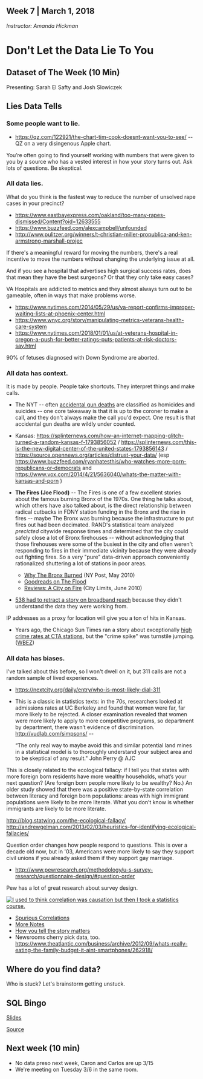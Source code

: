 ## Week 7 | March 1, 2018
*Instructor: Amanda Hickman*

# Don't Let the Data Lie To You

## Dataset of The Week (10 Min)
Presenting:  Sarah El Safty and Josh Slowiczek

## Lies Data Tells

### Some people want to lie.

* <https://qz.com/122921/the-chart-tim-cook-doesnt-want-you-to-see/> -- QZ on a very disingenous Apple chart.

You’re often going to find yourself working with numbers that were given to you by a source who has a vested interest in how your story turns out. Ask lots of questions. Be skeptical.

### All data lies.

What do you think is the fastest way to reduce the number of unsolved rape cases in your precinct?  

*  <https://www.eastbayexpress.com/oakland/too-many-rapes-dismissed/Content?oid=12633555>
*  <https://www.buzzfeed.com/alexcampbell/unfounded>
*  <http://www.pulitzer.org/winners/t-christian-miller-propublica-and-ken-armstrong-marshall-projec>

If there's a meaningful reward for moving the numbers, there's a real incentive to move the numbers without changing the underlying issue at all.

And if you see a hospital that advertises high surgical success rates, does that mean they have the best surgeons? Or that they only take easy cases?

VA Hospitals are addicted to metrics and they almost always turn out to be gameable, often in ways that make problems worse.
  * https://www.nytimes.com/2014/05/29/us/va-report-confirms-improper-waiting-lists-at-phoenix-center.html
  * https://www.wnyc.org/story/manipulating-metrics-veterans-health-care-system
  * https://www.nytimes.com/2018/01/01/us/at-veterans-hospital-in-oregon-a-push-for-better-ratings-puts-patients-at-risk-doctors-say.html

90% of fetuses diagnosed with Down Syndrome are aborted. <!-- Because the amniocentesis is optional and invasive and if you know you aren't going to change the course of a pregnancy, there's no reason to get a diagnosis. That may change with changes in the science of pre-natal testing, but for now, that's why. -->

### All data has context.

It is made by people. People take shortcuts. They interpret things and make calls.

* The NYT -- often [accidental gun deaths](http://www.nytimes.com/2013/09/29/us/children-and-guns-the-hidden-toll.html) are classified as homicides and suicides -- one core takeaway is that it is up to the coroner to make a call, and they don't always make the call you'd expect. One result is that accidental gun deaths are wildly under counted.

* Kansas: <https://splinternews.com/how-an-internet-mapping-glitch-turned-a-random-kansas-f-1793856052> / <https://splinternews.com/this-is-the-new-digital-center-of-the-united-states-1793856143> / <https://source.opennews.org/articles/distrust-your-data/> (esp <https://www.buzzfeed.com/ryanhatesthis/who-watches-more-porn-republicans-or-democrats> and <https://www.vox.com/2014/4/21/5636040/whats-the-matter-with-kansas-and-porn> )

* **The Fires (Joe Flood)** -- The Fires is one of a few excellent stories about the famous burning Bronx of the 1970s. One thing he talks about, which others have also talked about, is the direct relationship between radical cutbacks in FDNY station funding in the Bronx and the rise in fires -- maybe The Bronx was burning because the infrastructure to put fires out had been decimated. RAND's statistical team analyzed *precicted* citywide response times and determined that the city could safely close a lot of Bronx firehouses -- without acknowledging that those firehouses were some of the busiest in the city and often weren't responding to fires in their immediate vicinity because they were already out fighting fires. So a very "pure" data-driven approach conveniently rationalized shuttering a lot of stations in poor areas.
  * [Why The Bronx Burned](https://nypost.com/2010/05/16/why-the-bronx-burned/) (NY Post, May 2010)
  * [Goodreads on The Flood](https://www.goodreads.com/book/show/7906964-the-fires)
  * [Reviews: A City on Fire](https://citylimits.org/2010/06/04/reviews-a-city-on-fire/) (City Limits, June 2010)

* [538 had to retract a story on broadband reach](https://fivethirtyeight.com/features/we-used-broadband-data-we-shouldnt-have-heres-what-went-wrong/) because they didn't understand the data they were working from.

IP addresses as a proxy for location will give you a ton of hits in Kansas.


* Years ago, the Chicago Sun Times ran a story about exceptionally [high crime rates at CTA stations](https://web.archive.org/web/20130303021058/http://www.suntimes.com/opinions/letters/18515250-474/story-misses-the-mark-on-cta-crime.html), but the "crime spike" was turnstile jumping. ([WBEZ](http://wbezdata.tumblr.com/post/44257873024/cta-sun-times-get-in-data-fight))


### All data has biases.
I've talked about this before, so I won't dwell on it, but 311 calls are not a random sample of lived experiences.
* https://nextcity.org/daily/entry/who-is-most-likely-dial-311  

* This is a classic in statistics texts: in the 70s, researchers looked at admissions rates at UC Berkeley and found that women were far, far more likely to be rejected. A closer examination revealed that women were more likely to apply to more competitive programs, so department by department, there wasn’t evidence of discrimination. http://vudlab.com/simpsons/ --

    “The only real way to maybe avoid this and similar potential land mines in a statistical model is to thoroughly understand your subject area and to be skeptical of any result." John Perry @ AJC

This is closely related to the ecological fallacy: if I tell you that states with more foreign born residents have more wealthy households, what’s your next question? (Are foreign born people more likely to be wealthy? No.) An older study showed that there was a positive state-by-state correlation between literacy and foreign born populations: areas with high immigrant populations were likely to be more literate. What you don’t know is whether immigrants are likely to be more literate.

http://blog.statwing.com/the-ecological-fallacy/ http://andrewgelman.com/2013/02/03/heuristics-for-identifying-ecological-fallacies/

Question order changes how people respond to questions. This is over a decade old now, but in '03, Americans were more likely to say they support civil unions if you already asked them if they support gay marriage.
* http://www.pewresearch.org/methodology/u-s-survey-research/questionnaire-design/#question-order

Pew has a lot of great research about survey design.

[![I used to think correlation was causation but then I took a statistics course.](https://imgs.xkcd.com/comics/correlation.png)](https://xkcd.com/552/)


* [Spurious Correlations](http://tylervigen.com/spurious-correlations)
* [More Notes](https://github.com/amandabee/CUNY-data-storytelling/blob/master/lecture%20notes/skepticism.md)
* [How you tell the story matters](https://archives.cjr.org/cover_story/dark_shadows.php)
* Newsrooms cherry pick data, too.  https://www.theatlantic.com/business/archive/2012/09/whats-really-eating-the-family-budget-it-aint-smartphones/262918/


## Where do you find data?
Who is stuck? Let's brainstorm getting unstuck.



## SQL Bingo

[Slides](https://docs.google.com/presentation/d/1qsd1hZsd6U6b0sZJCoshFvjXnGcVy9yqafNlWe3SsB4/edit#slide=id.g344ba11d90_0_20)

<!-- if we have time, I can introduce the core concept of SQL. -->
[Source](https://github.com/amandabee/workshops/tree/master/2018/sqlbingo)



## Next week (10 min)

* No data preso next week, Caron and Carlos are up 3/15
* We're meeting on Tuesday 3/6 in the same room.
